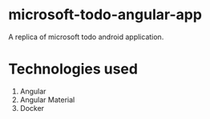 # microsoft-todo-angular-app
A replica of microsoft todo android application.

# Technologies used
1. Angular
2. Angular Material
3. Docker
